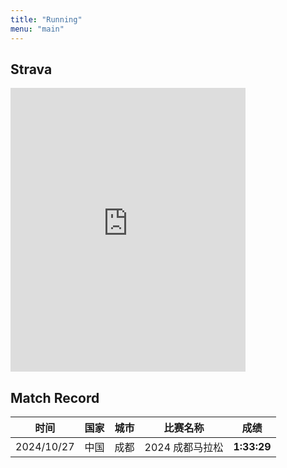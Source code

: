```yaml
---
title: "Running"
menu: "main"
---
```


## Strava

<iframe height="454" width="100%" style="max-width: 376px;" frameborder="0" allowtransparency="true" scrolling="no" src="https://www.strava.com/athletes/133976397/latest-rides/0ec249df684c38d032ac12906fd90ac29076c478"></iframe>

## Match Record

| 时间       | 国家 | 城市 | 比赛名称        | 成绩        |
| ---------- | ---- | ---- | --------------- | ----------- |
| 2024/10/27 | 中国 | 成都 | 2024 成都马拉松 | **1:33:29** |
